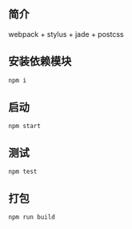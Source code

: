 ## 简介

webpack + stylus + jade + postcss

## 安装依赖模块 

```bash
npm i
```

## 启动

```
npm start
```

## 测试

```
npm test
```

## 打包

```
npm run build
```

